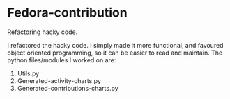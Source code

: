 
# Fedora-contribution

Refactoring hacky code.

I refactored the hacky code. I simply made it more functional, and favoured object oriented programming, so it can be easier to read and maintain. The python files/modules I worked on are:

1. Utils.py
2. Generated-activity-charts.py
3. Generated-contributions-charts.py
